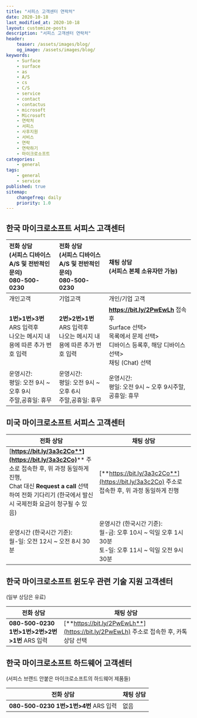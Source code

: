 ```yaml
---
title: "서피스 고객센터 연락처"
date: 2020-10-18
last_modified_at: 2020-10-18
layout: customize-posts
description: "서피스 고객센터 연락처"
header:
    teaser: /assets/images/blog/
    og_image: /assets/images/blog/
keywords:
    - Surface
    - surface
    - as
    - A/S
    - cs
    - C/S
    - service
    - contact
    - contactus
    - microsoft
    - Microsoft
    - 연락처
    - 서피스
    - 사후지원
    - 서비스
    - 연락
    - 연락하기
    - 마이크로소프트
categories:
    - general
tags:
    - general
    - service
published: true
sitemap: 
    changefreq: daily
    priority: 1.0
---
```

## **한국** 마이크로소프트 **서피스** 고객센터

| 전화 상담 <br />(서피스 디바이스 A/S 및 전반적인 문의) <br />**080-500-0230** | 전화 상담<br />(서피스 디바이스 A/S 및 전반적인 문의)<br /> **080-500-0230** | 채팅 상담 <br />(서피스 본체 소유자만 가능)                  |
| :----------------------------------------------------------- | :----------------------------------------------------------- | :----------------------------------------------------------- |
| 개인고객                                                     | 기업고객                                                     | 개인/기업 고객                                               |
| **1번>1번>3번** ARS 입력후 <br />나오는 메시지 내용에 따른 추가 번호 입력 | **2번>2번>1번** ARS 입력후 <br />나오는 메시지 내용에 따른 추가 번호 입력 | **https://bit.ly/2PwEwLh** 접속후   <br />Surface 선택> <br />목록에서 문제 선택> <br />디바이스 등록후,    해당 디바이스 선택> <br />채팅 (Chat) 선택 |
| 운영시간:<br />평일: 오전 9시 ~ 오후 9시<br />주말,공휴일: 휴무 | 운영시간:<br />평일: 오전 9시 ~ 오후 6시<br />주말,공휴일: 휴무 | 운영시간:<br />평일: 오전 9시 ~ 오후 9시주말,공휴일: 휴무    |

## **미국** 마이크로소프트 **서피스** 고객센터

| 전화 상담                                                    | 채팅 상담                                                    |
| ------------------------------------------------------------ | ------------------------------------------------------------ |
| [**https://bit.ly/3a3c2Co**](https://bit.ly/3a3c2Co)**** 주소로 접속한 후, 위 과정 동일하게 진행, <br />Chat 대신 **Request a call** 선택하여 전화 기다리기 (한국에서 발신시 국제전화 요금이 청구될 수 있음) | [**https://bit.ly/3a3c2Co**](https://bit.ly/3a3c2Co) 주소로 접속한 후, 위 과정 동일하게 진행 |
| 운영시간 (한국시간 기준):<br />월-일: 오전 12시 ~ 오전 8시 30분 | 운영시간 (한국시간 기준):<br />월-금: 오후 10시 ~ 익일 오후 1시 30분<br />토-일: 오후 11시 ~ 익일 오전 9시 30분 |

## **한국** 마이크로소프트 **윈도우** 관련 기술 지원 고객센터 

(일부 상담은 유료) 

| 전화 상담                                         | 채팅 상담                                                    |
| ------------------------------------------------- | ------------------------------------------------------------ |
| **080-500-0230** **1번>1번>2번>2번>1번** ARS 입력 | [**https://bit.ly/2PwEwLh**](https://bit.ly/2PwEwLh) 주소로 접속한 후, 카톡 상담 선택 |

## **한국** 마이크로소프트 **하드웨어** 고객센터 

(서피스 브랜드 안붙은 마이크로소프트의 하드웨어 제품들)

| 전화 상담                                 | 채팅 상담 |
| ----------------------------------------- | --------- |
| **080-500-0230** **1번>1번>4번** ARS 입력 | 없음      |
